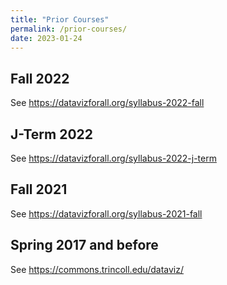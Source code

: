 ```yaml
---
title: "Prior Courses"
permalink: /prior-courses/
date: 2023-01-24
---
```

## Fall 2022
See <https://datavizforall.org/syllabus-2022-fall>

## J-Term 2022
See <https://datavizforall.org/syllabus-2022-j-term>

## Fall 2021
See <https://datavizforall.org/syllabus-2021-fall>

## Spring 2017 and before
See <https://commons.trincoll.edu/dataviz/>
